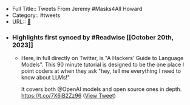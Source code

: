 - Full Title:: Tweets From Jeremy #Masks4All Howard
- Category:: #tweets
- URL:: [🔗](https://twitter.com/jeremyphoward)
- ### Highlights first synced by #Readwise [[October 20th, 2023]]
    - Here, in full directly on Twitter, is "A Hackers' Guide to Language Models". This 90 minute tutorial is designed to be the one place I point coders at when they ask "hey, tell me everything I need to know about LLMs!"
      
      It covers both @OpenAI models and open source ones in depth. https://t.co/7X6iB2Zz96 ([View Tweet](https://twitter.com/jeremyphoward/status/1707188542768865725))
